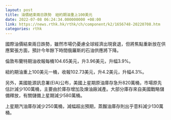 ```yaml
---
layout: post
title: 油價結束兩日跌勢　紐約期油重上100美元
date: 2022-07-08 06:24:34.000000000 +08:00
link: https://news.rthk.hk/rthk/ch/component/k2/1656748-20220708.htm
categories: rthk
---
```


國際油價結束兩日跌勢，雖然市場仍憂慮全球經濟出現衰退，但將焦點重新放在供應緊張方面，預計今年餘下時間俄羅斯的石油供應將下降。

倫敦布蘭特期油收報每桶104.65美元，升3.96美元，升幅3.9%。

紐約期油重上100美元一桶，收報102.73美元，升4.2美元，升幅4.3%。

另外，美國能源訊息署(EIA)公布，美國上星期原油庫存急升820萬桶，市場原先估計減少100萬桶，主要由於庫存增加及煉油廠減產。大部分庫存來自美國戰略儲備釋放，有關儲備上星期減少580萬桶。

上星期汽油庫存減少250萬桶，減幅超出預期，蒸餾油庫存則出乎意料減少130萬桶。
